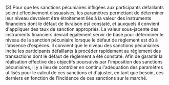 (3) Pour que les sanctions pécuniaires infligées aux participants défaillants soient effectivement dissuasives, les paramètres permettant de déterminer leur niveau devraient être étroitement liés à la valeur des instruments financiers dont le défaut de livraison est constaté, et auxquels il convient d'appliquer des taux de sanction appropriés. La valeur sous-jacente des instruments financiers devrait également servir de base pour déterminer le niveau de la sanction pécuniaire lorsque le défaut de règlement est dû à l'absence d'espèces. Il convient que le niveau des sanctions pécuniaires incite les participants défaillants à procéder rapidement au règlement des transactions dont le défaut de règlement a été constaté. Afin de garantir la réalisation effective des objectifs poursuivis par l'imposition des sanctions pécuniaires, il y a lieu de contrôler en continu l'adéquation des paramètres utilisés pour le calcul de ces sanctions et d'ajuster, en tant que besoin, ces derniers en fonction de l'incidence de ces sanctions sur le marché.